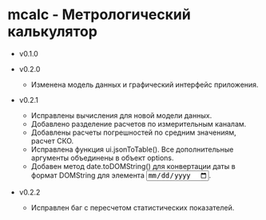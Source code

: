 # mcalc - Метрологический калькулятор

* v0.1.0

* v0.2.0 
    * Изменена модель данных и графический интерфейс приложения.

* v0.2.1 
    * Исправлены вычисления для новой модели данных.
    * Добавлено разделение расчетов по измерительным каналам.
    * Добавлены расчеты погрешностей по средним значениям, расчет СКО.
    * Исправлена функция ui.jsonToTable(). Все дополнительные аргументы
    объединены в объект options.
    * Добавен метод date.toDOMString() для конвертации даты в формат DOMString
    для элемента <input type=date>.

* v0.2.2
    * Исправлен баг с пересчетом статистических показателей. 
